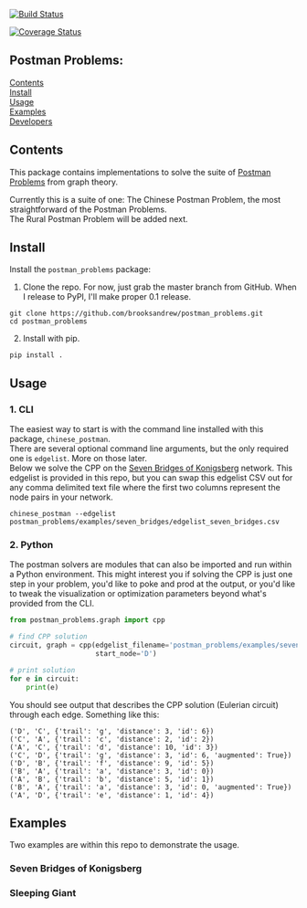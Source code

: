 [![Build Status](https://travis-ci.org/brooksandrew/postman_problems.svg?branch=master)](https://travis-ci.org/brooksandrew/postman_problems)

[![Coverage Status](https://coveralls.io/repos/github/brooksandrew/postman_problems/badge.svg?branch=master)](https://coveralls.io/github/brooksandrew/postman_problems?branch=master)


## Postman Problems:

[Contents](#Contents)  
[Install](#Install)  
[Usage](#Usage)  
[Examples](#Examples)  
[Developers](#Developers)

## Contents

This package contains implementations to solve the suite of [Postman Problems] from graph theory.


Currently this is a suite of one: The Chinese Postman Problem, the most straightforward of the Postman Problems.  
The Rural Postman Problem will be added next.

## Install

Install the `postman_problems` package:

1. Clone the repo.  For now, just grab the master branch from GitHub.  When I release to PyPI, I'll make proper 0.1 release.
```
git clone https://github.com/brooksandrew/postman_problems.git
cd postman_problems
```

2. Install with pip.  
```
pip install .
```


## Usage

### 1. CLI

The easiest way to start is with the command line installed with this package, `chinese_postman`.  
There are several optional command line arguments, but the only required one is `edgelist`.  More on those later.  
Below we solve the CPP on the [Seven Bridges of Konigsberg] network.  This edgelist is provided in this repo, but you
can swap this edgelist CSV out for any comma delimited text file where the first two columns represent the node pairs
in your network.

```
chinese_postman --edgelist postman_problems/examples/seven_bridges/edgelist_seven_bridges.csv
```

### 2. Python

The postman solvers are modules that can also be imported and run within a Python environment.  This might interest you 
if solving the CPP is just one step in your problem, you'd like to poke and prod at the output, or you'd like to tweak 
the visualization or optimization parameters beyond what's provided from the CLI.

```python
from postman_problems.graph import cpp

# find CPP solution
circuit, graph = cpp(edgelist_filename='postman_problems/examples/seven_bridges/edgelist_seven_bridges.csv',
                     start_node='D')

# print solution
for e in circuit:
    print(e)
```

You should see output that describes the CPP solution (Eulerian circuit) through each edge.  Something like this:
```
('D', 'C', {'trail': 'g', 'distance': 3, 'id': 6})
('C', 'A', {'trail': 'c', 'distance': 2, 'id': 2})
('A', 'C', {'trail': 'd', 'distance': 10, 'id': 3})
('C', 'D', {'trail': 'g', 'distance': 3, 'id': 6, 'augmented': True})
('D', 'B', {'trail': 'f', 'distance': 9, 'id': 5})
('B', 'A', {'trail': 'a', 'distance': 3, 'id': 0})
('A', 'B', {'trail': 'b', 'distance': 5, 'id': 1})
('B', 'A', {'trail': 'a', 'distance': 3, 'id': 0, 'augmented': True})
('A', 'D', {'trail': 'e', 'distance': 1, 'id': 4})
```

## Examples

Two examples are within this repo to demonstrate the usage.

### Seven Bridges of Konigsberg

### Sleeping Giant





[Postman Problems]: https://en.wikipedia.org/wiki/Route_inspection_problem
[Seven Bridges of Konigsberg]:https://en.wikipedia.org/wiki/Seven_Bridges_of_K%C3%B6nigsberg

